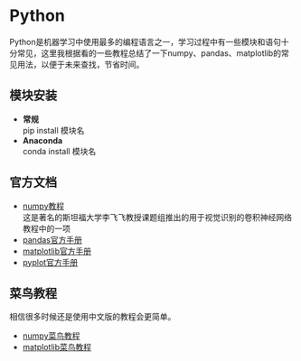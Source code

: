# Python
Python是机器学习中使用最多的编程语言之一，学习过程中有一些模块和语句十分常见，这里我根据看的一些教程总结了一下numpy、pandas、matplotlib的常见用法，以便于未来查找，节省时间。
## 模块安装
- __常规__  
pip install 模块名
- __Anaconda__  
conda install 模块名
## 官方文档
- [numpy教程](https://cs231n.github.io/python-numpy-tutorial/)               
  这是著名的斯坦福大学李飞飞教授课题组推出的用于视觉识别的卷积神经网络教程中的一项   
- [pandas官方手册](https://pandas.pydata.org/docs/user_guide/index.html)   
- [matplotlib官方手册](https://matplotlib.org/tutorials/index.html)  
- [pyplot官方手册](https://matplotlib.org/tutorials/introductory/pyplot.html)
## 菜鸟教程
相信很多时候还是使用中文版的教程会更简单。
- [numpy菜鸟教程](https://www.runoob.com/numpy/numpy-tutorial.html)  
- [matplotlib菜鸟教程](https://www.runoob.com/w3cnote/matplotlib-tutorial.html)  
